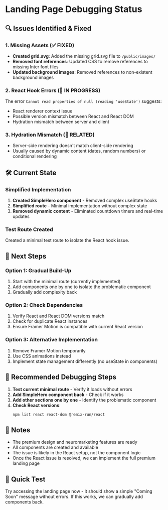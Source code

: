 # Landing Page Debugging Status

## 🔍 Issues Identified & Fixed

### 1. Missing Assets (✅ FIXED)
- **Created grid.svg**: Added the missing grid.svg file to `/public/images/`
- **Removed font references**: Updated CSS to remove references to missing Inter font files
- **Updated background images**: Removed references to non-existent background images

### 2. React Hook Errors (🔄 IN PROGRESS)
The error `Cannot read properties of null (reading 'useState')` suggests:
- React renderer context issue
- Possible version mismatch between React and React DOM
- Hydration mismatch between server and client

### 3. Hydration Mismatch (🔄 RELATED)
- Server-side rendering doesn't match client-side rendering
- Usually caused by dynamic content (dates, random numbers) or conditional rendering

## 🛠️ Current State

### Simplified Implementation
1. **Created SimpleHero component** - Removed complex useState hooks
2. **Simplified route** - Minimal implementation without complex state
3. **Removed dynamic content** - Eliminated countdown timers and real-time updates

### Test Route Created
Created a minimal test route to isolate the React hook issue.

## 🎯 Next Steps

### Option 1: Gradual Build-Up
1. Start with the minimal route (currently implemented)
2. Add components one by one to isolate the problematic component
3. Gradually add complexity back

### Option 2: Check Dependencies
1. Verify React and React DOM versions match
2. Check for duplicate React instances
3. Ensure Framer Motion is compatible with current React version

### Option 3: Alternative Implementation
1. Remove Framer Motion temporarily
2. Use CSS animations instead
3. Implement state management differently (no useState in components)

## 🔧 Recommended Debugging Steps

1. **Test current minimal route** - Verify it loads without errors
2. **Add SimpleHero component back** - Check if it works
3. **Add other sections one by one** - Identify the problematic component
4. **Check React versions**:
   ```bash
   npm list react react-dom @remix-run/react
   ```

## 📝 Notes

- The premium design and neuromarketing features are ready
- All components are created and available
- The issue is likely in the React setup, not the component logic
- Once the React issue is resolved, we can implement the full premium landing page

## 🚀 Quick Test

Try accessing the landing page now - it should show a simple "Coming Soon" message without errors. If this works, we can gradually add components back.
